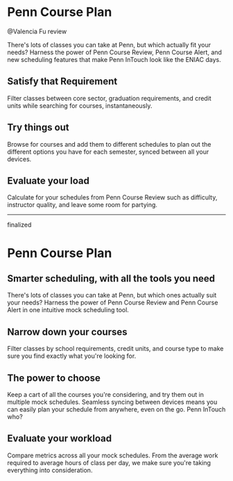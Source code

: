 # Penn Course Plan

@Valencia Fu review

There's lots of classes you can take at Penn, but which actually fit your needs? Harness the power of Penn Course Review, Penn Course Alert, and new scheduling features that make Penn InTouch look like the ENIAC days. 

## Satisfy that Requirement

Filter classes between core sector, graduation requirements, and credit units while searching for courses, instantaneously. 

## Try things out

Browse for courses and add them to different schedules to plan out the different options you have for each semester, synced between all your devices.

## Evaluate your load

Calculate for your schedules from Penn Course Review such as difficulty, instructor quality, and leave some room for partying.

---

finalized

# Penn Course Plan

## Smarter scheduling, with all the tools you need

There's lots of classes you can take at Penn, but which ones actually suit your needs? Harness the power of Penn Course Review and Penn Course Alert in one intuitive mock scheduling tool.

## Narrow down your courses

Filter classes by school requirements, credit units, and course type to make sure you find exactly what you're looking for.

## The power to choose

Keep a cart of all the courses you're considering, and try them out in multiple mock schedules. Seamless syncing between devices means you can easily plan your schedule from anywhere, even on the go. Penn InTouch who?

## Evaluate your workload

Compare metrics across all your mock schedules. From the average work required to average hours of class per day, we make sure you're taking everything into consideration.
